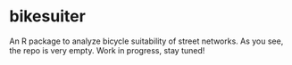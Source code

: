 # bikesuiter
An R package to analyze bicycle suitability of street networks. As you see, the repo is very empty. Work in progress, stay tuned!
